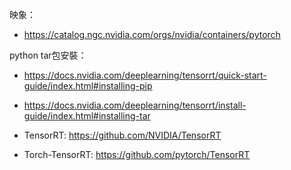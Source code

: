 



映象：

- https://catalog.ngc.nvidia.com/orgs/nvidia/containers/pytorch


python tar包安裝：

- https://docs.nvidia.com/deeplearning/tensorrt/quick-start-guide/index.html#installing-pip
- https://docs.nvidia.com/deeplearning/tensorrt/install-guide/index.html#installing-tar


- TensorRT: https://github.com/NVIDIA/TensorRT
- Torch-TensorRT: https://github.com/pytorch/TensorRT


